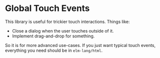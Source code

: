 # Global Touch Events

This library is useful for trickier touch interactions. Things like:

  - Close a dialog when the user touches outside of it.
  - Implement drag-and-drop for something.

So it is for more advanced use-cases. If you just want typical touch events, everything you need should be in `elm-lang/html`.